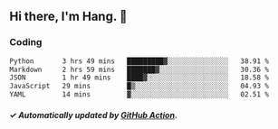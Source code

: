## Hi there, I'm Hang. 👋

### Coding

<!--START_SECTION:waka-->

```txt
Python       3 hrs 49 mins   █████████▓░░░░░░░░░░░░░░░   38.91 %
Markdown     2 hrs 59 mins   ███████▓░░░░░░░░░░░░░░░░░   30.36 %
JSON         1 hr 49 mins    ████▓░░░░░░░░░░░░░░░░░░░░   18.58 %
JavaScript   29 mins         █▒░░░░░░░░░░░░░░░░░░░░░░░   04.93 %
YAML         14 mins         ▓░░░░░░░░░░░░░░░░░░░░░░░░   02.51 %
```

<!--END_SECTION:waka-->

##### ✓ Automatically updated by [GitHub Action](https://github.com/huhuhang/huhuhang/actions).

